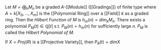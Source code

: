 Let $M = \bigoplus_n M_n$ be a graded $A$-[[Module]] ([[Gradings]])  of finite type where $A = k[X_0,\dots,X_m]$ is the [[Polynomial Ring]] over a [[Field]] $k$ as a graded ring. 
Then the *Hilbert Function* of $M$ is $h_m(n) = dim_kM_n$.
There exists a polynomial $P_M(t)\in\mathbb{Q}[t]$ s.t. $P_M(n) = h_m(n)$ for sufficiently large $n$.
$P_M$ is called the *Hilbert Polynomial of $M$*.

If $X = Proj(R)$ is a [[Projective Variety]], then $P_R(t)=dimX$